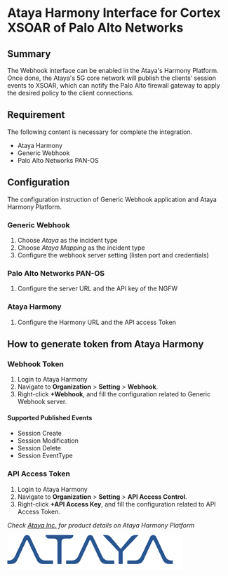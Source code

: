 # Ataya Harmony Interface for Cortex XSOAR of Palo Alto Networks

## Summary
The Webhook interface can be enabled in the Ataya's Harmony Platform. Once done, the Ataya's 5G core network will publish the clients’ session events to XSOAR, which can notify the Palo Alto firewall gateway to apply the desired policy to the client connections.

## Requirement
The following content is necessary for complete the integration.
- Ataya Harmony
- Generic Webhook
- Palo Alto Networks PAN-OS

## Configuration
The configuration instruction of Generic Webhook application and Ataya Harmony Platform.

### Generic Webhook
1. Choose _Ataya_ as the incident type
2. Choose _Ataya Mapping_ as the incident type
3. Configure the webhook server setting (listen port and credentials)

### Palo Alto Networks PAN-OS
1. Configure the server URL and the API key of the NGFW

### Ataya Harmony
1. Configure the Harmony URL and the API access Token

## How to generate token from Ataya Harmony

### Webhook Token
1. Login to Ataya Harmony
2. Navigate to **Organization** > **Setting** > **Webhook**.
3. Right-click **+Webhook**, and fill the configuration related to Generic Webhook server.

#### Supported Published Events
- Session Create
- Session Modification
- Session Delete
- Session EventType

### API Access Token
1. Login to Ataya Harmony
2. Navigate to **Organization** > **Setting** > **API Access Control**.
3. Right-click **+API Access Key**, and fill the configuration related to API Access Token.

_Check [Ataya Inc.](https://www.ataya.io/) for product details on Ataya Harmony Platform_

[![Ataya Overview](doc_files/Blue_svg.png)](https://www.ataya.io/)
